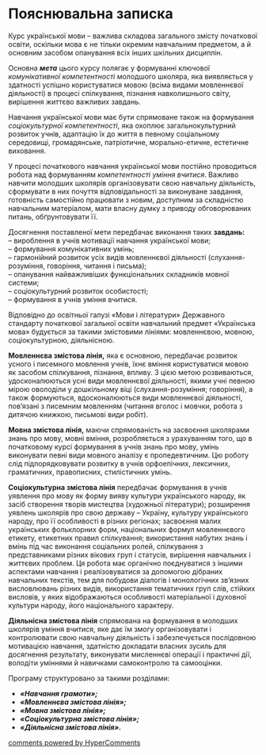 <div id="hypercomments_widget" class="js-hypercomments-widget
invisible"></div>

Пояснювальна записка
=============================================
<p>Курс української мови – важлива складова загального змісту початкової освіти, оскільки мова є не тільки окремим навчальним предметом, а й основним засобом опанування всіх інших шкільних дисциплін.</p>
<p>Основна <b><i>мета</i></b> цього курсу полягає у формуванні ключової <i>комунікативної компетентності</i> молодшого школяра, яка виявляється у здатності успішно користуватися мовою (всіма видами мовленнєвої діяльності) в процесі спілкування, пізнання навколишнього світу, вирішення життєво важливих завдань.</p>
<p>Навчання української мови має бути спрямоване також на формування <i>соціокультурної компетентності</i>, яка охоплює загальнокультурний розвиток учнів, адаптацію їх до життя в певному соціальному середовищі, громадянське, патріотичне, морально-етичне, естетичне виховання.</p> 
<p>У процесі початкового навчання української мови постійно проводиться робота над формуванням <i>компетентності уміння вчитися</i>. Важливо навчити молодших школярів організовувати свою навчальну діяльність, сформувати в них почуття відповідальності за виконуване завдання, готовність самостійно працювати з новим, доступним за складністю навчальним матеріалом, мати власну думку з приводу обговорюваних питань, обґрунтовувати її.</p>
<p>Досягнення поставленої мети передбачає виконання таких <b>завдань:</b><br>
– вироблення в учнів мотивації навчання української мови;<br>
– формування комунікативних умінь;<br>
– гармонійний розвиток усіх видів мовленнєвої діяльності (слухання-розуміння, говоріння, читання і письма); <br>
– опанування найважливіших функціональних складників мовної системи;<br>
– соціокультурний розвиток особистості;<br>
– формування в учнів уміння вчитися.<br>
<p>Відповідно до освітньої галузі «Мови і літератури» Державного стандарту початкової загальної освіти навчальний предмет «Українська мова» будується за такими змістовими лініями: мовленнєвою, мовною, соціокультурною, діяльнісною.</p>
<p><b>Мовленнєва змістова лінія,</b> яка є основною, передбачає розвиток усного і писемного мовлення учнів, їхнє вміння користуватися мовою як засобом спілкування, пізнання, впливу. З цією метою розвиваються, удосконалюються усні види мовленнєвої діяльності, якими учні певною мірою оволоділи у дошкільному віці (слухання-розуміння; говоріння), а також формуються, вдосконалюються види мовленнєвої діяльності, пов’язані з писемним мовленням (читання вголос і мовчки, робота з дитячою книжкою, письмові види робіт).</p>
<p><b>Мовна змістова лінія,</b> маючи спрямованість на засвоєння школярами знань про мову, мовні вміння, розробляється з урахуванням того, що в початковому курсі формування в учнів знань про мову, умінь виконувати певні види мовного аналізу є пропедевтичним. Цю роботу слід підпорядковувати розвитку в учнів орфоепічних, лексичних, граматичних, правописних, стилістичних умінь.</p>
<p><b>Соціокультурна змістова лінія</b> передбачає формування в учнів уявлення про мову як форму вияву культури українського народу, як засіб створення творів мистецтва (художньої літератури); розширення уявлень школярів про свою державу – Україну, культуру українського народу, про її особливості в різних регіонах; засвоєння малих українських фольклорних форм, національних формул мовленнєвого етикету, етикетних правил спілкування; використання набутих знань і вмінь під час виконання соціальних ролей, спілкування з представниками різних вікових груп і статусів, вирішення навчальних і життєвих проблем. Ця робота має органічно поєднуватися з іншими аспектами навчання і реалізовуватися за допомогою дібраних навчальних текстів, тем для побудови діалогів і монологічних зв’язних висловлювань різних видів, використання тематичних груп слів, стійких висловів, у яких відображаються особливості матеріальної і духовної культури народу, його національного характеру.</p>
<p><b>Діяльнісна змістова лінія</b> спрямована на формування в молодших школярів уміння вчитися, яке дає їм змогу організовувати і контролювати свою навчальну діяльність і забезпечується послідовною мотивацією навчання, здатністю докладати власних зусиль для досягнення результату, виконувати мисленнєві операції і практичні дії, володіти уміннями й навичками самоконтролю та самооцінки.</p>
<p>Програму структуровано за такими розділами:<br>
<ul type="disc">
<li><b><i>«Навчання грамоти»;</i></b></li>
<li><b><i>«Мовленнєва змістова лінія»;</i></b></li>
<li><b><i>«Мовна змістова лінія»;</i></b></li>
<li><b><i>«Соціокультурна змістова лінія»;</i></b></li>
<li><b><i>«Діяльнісна змістова лінія».</b></i></li>
</ul>

<div class="js-hypercomments-container">
 <a href="http://hypercomments.com" class="hc-link" title="comments
widget">comments powered by HyperComments</a>
</div>

